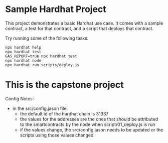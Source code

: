 # Sample Hardhat Project

This project demonstrates a basic Hardhat use case. It comes with a sample contract, a test for that contract, and a script that deploys that contract.

Try running some of the following tasks:

```shell
npx hardhat help
npx hardhat test
GAS_REPORT=true npx hardhat test
npx hardhat node
npx hardhat run scripts/deploy.js
```

# This is the capstone project

Config Notes:
- in the src/config.jason file:
	- the default id of the hardhat chain is 31337
	- the values for the addresses are the ones that should be attributed to the smartcontracts by the node when script/01_deploy.js is run
	- if the values change, the src/config.jason needs to be updated or the scripts using those values changed

